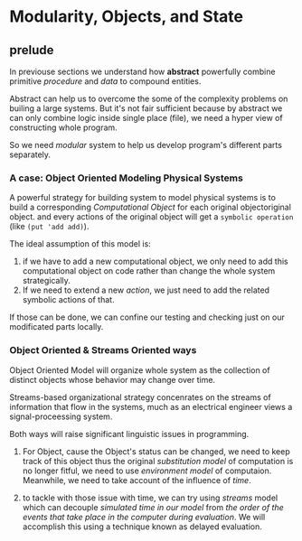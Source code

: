 # Modularity, Objects, and State

## prelude

In previouse sections we understand how **abstract** powerfully combine primitive _procedure_ and _data_ to compound entities.

Abstract can help us to overcome the some of the complexity problems on builing a large systems. But it's not fair sufficient because by abstract we can only combine logic inside single place (file), we need a hyper view of constructing whole program.

So we need _modular_ system to help us develop program's different parts separately.

### A case: Object Oriented Modeling Physical Systems

A powerful strategy for building system to model physical systems is to build a corresponding _Computational Object_ for each original objectoriginal object. and every actions of the original object will get a `symbolic operation` (like `(put 'add add)`).

The ideal assumption of this model is:

1. if we have to add a new computational object, we only need to add this computational object on code rather than change the whole system strategically.
2. If we need to extend a new _action_, we just need to add the related symbolic actions of that.

If those can be done, we can confine our testing and checking just on our
modificated parts locally.

### Object Oriented & Streams Oriented ways

Object Oriented Model will organize whole system as the collection of distinct objects whose behavior may change over time.

Streams-based organizational strategy concenrates on the streams of information that flow in the systems, much as an electrical engineer views a signal-proceessing system.

Both ways will raise significant linguistic issues in programming.

1. For Object, cause the Object's status can be changed, we need to keep track of this object thus the original _substitution model_ of computation is no longer fitful, we need to use _environment model_ of computaion. Meanwhile, we need to take account of the influence of _time_.

2. to tackle with those issue with time, we can try using _streams_ model which can decouple _simulated time in our model_ from _the order of the events that take place in the computer during evaluation_. We will accomplish this using a technique known as delayed evaluation.
